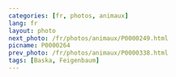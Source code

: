 ```yaml
---
categories: [fr, photos, animaux]
lang: fr
layout: photo
next_photo: /fr/photos/animaux/P0000249.html
picname: P0000264
prev_photo: /fr/photos/animaux/P0000338.html
tags: [Baska, Feigenbaum]
---
```

